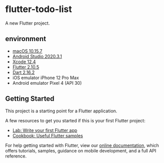 # flutter-todo-list

A new Flutter project.

## environment

- [macOS 10.15.7](https://www.apple.com/tw/macos/catalina/)
- [Android Studio 2020.3.1](https://developer.android.com/studio)
- [Xcode 12.4](https://developer.apple.com/xcode/)
- [Flutter 2.10.5](https://flutter.dev/)
- [Dart 2.16.2](https://dart.dev/)
- iOS emulator iPhone 12 Pro Max
- Android emulator Pixel 4 (API 30)

## Getting Started

This project is a starting point for a Flutter application.

A few resources to get you started if this is your first Flutter project:

- [Lab: Write your first Flutter app](https://flutter.dev/docs/get-started/codelab)
- [Cookbook: Useful Flutter samples](https://flutter.dev/docs/cookbook)

For help getting started with Flutter, view our
[online documentation](https://flutter.dev/docs), which offers tutorials,
samples, guidance on mobile development, and a full API reference.
